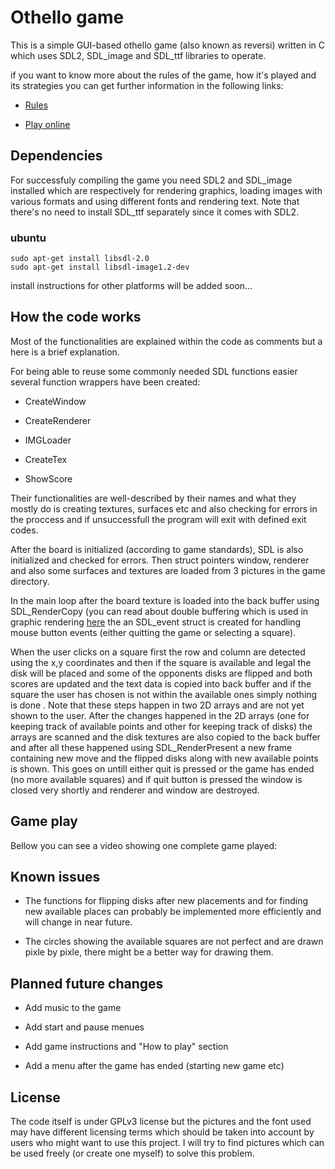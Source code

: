 # Othello game

This is a simple GUI-based othello game (also known as reversi) written in C which uses SDL2, SDL_image and SDL_ttf libraries to operate.

if you want to know more about the rules of the game, how it's played and its strategies you can get further information in the following links:

- [Rules](https://www.worldothello.org/about/about-othello/othello-rules/official-rules/englishhttps://www.worldothello.org/about/about-othello/othello-rules/official-rules/english)

- [Play online](https://www.eothello.com)

## Dependencies

For successfuly compiling the game you need SDL2 and SDL_image installed which are respectively for rendering graphics, loading images with various formats and using different fonts and rendering text. Note that there's no need to install SDL_ttf separately since it comes with SDL2.

### ubuntu

```
sudo apt-get install libsdl-2.0
sudo apt-get install libsdl-image1.2-dev
```

install instructions for other platforms will be added soon...

## How the code works

Most of the functionalities are explained within the code as comments but a here is a brief explanation. 

For being able to reuse some commonly needed SDL functions easier several function wrappers have been created: 

- CreateWindow

- CreateRenderer

- IMGLoader

- CreateTex

- ShowScore

Their functionalities are well-described by their names and what they mostly do is creating textures, surfaces etc and also checking for errors in the proccess and if unsuccessfull the program will exit with defined exit codes.

After the board is initialized (according to game standards), SDL is also initialized and checked for errors. Then struct pointers window, renderer and also some surfaces and textures are loaded from 3 pictures in the game directory.

In the main loop after the board texture is loaded into the back buffer using SDL_RenderCopy (you can read about double buffering which is used in graphic rendering [here](https://www.geeksforgeeks.org/double-buffering/https://www.geeksforgeeks.org/double-buffering) the an SDL_event struct is created for handling mouse button events (either quitting the game or selecting a square).

When the user clicks on a square first the row and column are detected using the x,y coordinates and then if the square is available and legal the disk will be placed and some of the opponents disks are flipped and both scores are updated and the text data is copied into back buffer and if the square the user has chosen is not within the available ones simply nothing is done . Note that these steps happen in two 2D arrays and are not yet shown to the user. After the changes happened in the 2D arrays (one for keeping track of available points and other for keeping track of disks) the arrays are scanned and the disk textures are also copied to the back buffer and after all these happened using SDL_RenderPresent a new frame containing new move and the flipped disks along with new available points is shown. This goes on untill either quit is pressed or the game has ended (no more available squares) and if quit button is pressed the window is closed very shortly and renderer and window are destroyed.

## Game play

Bellow you can see a video showing one complete game played: 



## Known issues

- The functions for flipping disks after new placements and for finding new available places can probably be implemented more efficiently and will change in near future.

- The circles showing the available squares are not perfect and are drawn pixle by pixle, there might be a better way for drawing them.

## Planned future changes

- Add music to the game

- Add start and pause menues

- Add game instructions and "How to play" section

- Add a menu after the game has ended (starting new game etc)

## License

The code itself is under GPLv3 license but the pictures and the font used may have different licensing terms which should be taken into account by users who might want to use this project. I will try to find pictures which can be used freely (or create one myself) to solve this problem.
